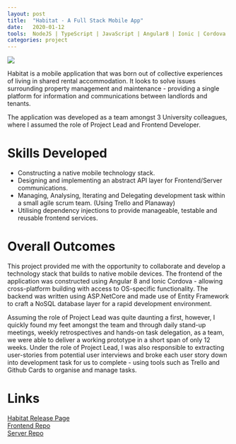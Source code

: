 ```yaml
---
layout: post
title:  "Habitat - A Full Stack Mobile App"
date:   2020-01-12
tools:  NodeJS | TypeScript | JavaScript | Angular8 | Ionic | Cordova | C# | ASP.NetCore | Entity Framework Core
categories: project
---
```


![]({{site.baseurl}}/assets/images/habitat.png)

Habitat is a mobile application that was born out of collective experiences of living in shared rental accommodation. It looks to solve issues surrounding property management and maintenance - providing a single platform for information and communications between landlords and tenants. 

The application was developed as a team amongst 3 University colleagues, where I assumed the role of Project Lead and Frontend Developer. 

# Skills Developed
* Constructing a native mobile technology stack.
* Designing and implementing an abstract API layer for Frontend/Server communications.
* Managing, Analysing, Iterating and Delegating development task within a small agile scrum team. (Using Trello and Planaway) 
* Utilising dependency injections to provide manageable, testable and reusable frontend services. 

# Overall Outcomes
This project provided me with the opportunity to collaborate and develop a technology stack that builds to native mobile devices. The frontend of the application was constructed using Angular 8 and Ionic Cordova - allowing cross-platform building with access to OS-specific functionality. The backend was written using ASP.NetCore and made use of Entity Framework to craft a NoSQL database layer for a rapid development environment. 

Assuming the role of Project Lead was quite daunting a first, however, I quickly found my feet amongst the team and through daily stand-up meetings, weekly retrospectives and hands-on task delegation, as a team, we were able to deliver a working prototype in a short span of only 12 weeks. 
Under the role of Project Lead, I was also responsible to extracting user-stories from potential user interviews and broke each user story down into development task for us to complete - using tools such as Trello and Github Cards to organise and manage tasks. 

# Links
[Habitat Release Page][habitat-release-page]  
[Frontend Repo][frontend-repo]  
[Server Repo][server-repo]


[habitat-release-page]: https://habitat.ebrisoft.com/index.html
[frontend-repo]: https://github.com/Ebrisoft/Frontend
[server-repo]: https://github.com/Ebrisoft/Backend